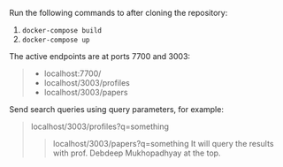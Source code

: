 Run the following commands to after cloning the repository:

1. ```docker-compose build```
2. ```docker-compose up```


The active endpoints are at ports 7700 and 3003:

> - localhost:7700/
> - localhost/3003/profiles
> - localhost/3003/papers

Send search queries using query parameters, for example:

> localhost/3003/profiles?q=something
> > localhost/3003/papers?q=something
It will query the results with prof. Debdeep Mukhopadhyay at the top.
